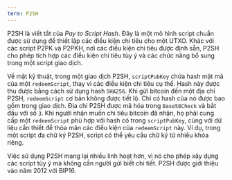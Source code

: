 ```yaml
---
term: P2SH
---
```


P2SH là viết tắt của *Pay to Script Hash*. Đây là một mô hình script chuẩn được sử dụng để thiết lập các điều kiện chi tiêu cho một UTXO. Khác với các script P2PK và P2PKH, nơi các điều kiện chi tiêu được định sẵn, P2SH cho phép tích hợp các điều kiện chi tiêu tùy ý và các chức năng bổ sung trong một script giao dịch.

Về mặt kỹ thuật, trong một giao dịch P2SH, `scriptPubKey` chứa hash mật mã của một `redeemScript`, thay vì các điều kiện chi tiêu cụ thể. Hash này được thu được bằng cách sử dụng hash `SHA256`. Khi gửi bitcoin đến một địa chỉ P2SH, `redeemScript` cơ bản không được tiết lộ. Chỉ có hash của nó được bao gồm trong giao dịch. Địa chỉ P2SH được mã hóa trong `Base58Check` và bắt đầu với số `3`. Khi người nhận muốn chi tiêu bitcoin đã nhận, họ phải cung cấp một `redeemScript` phù hợp với hash có trong `scriptPubKey`, cùng với dữ liệu cần thiết để thỏa mãn các điều kiện của `redeemScript` này. Ví dụ, trong một script đa chữ ký P2SH, script có thể yêu cầu chữ ký từ nhiều khóa riêng.

Việc sử dụng P2SH mang lại nhiều linh hoạt hơn, vì nó cho phép xây dựng các script tùy ý mà không cần người gửi biết chi tiết. P2SH được giới thiệu vào năm 2012 với BIP16.